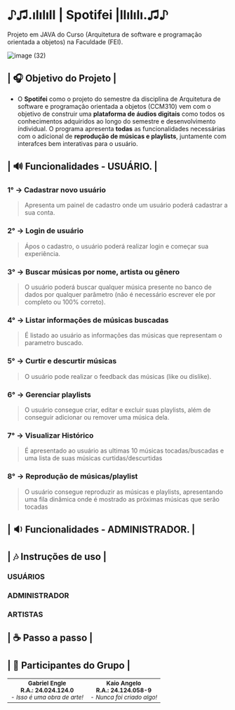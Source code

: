 # ♪♫.ılılıll | Spotifei |llılılı.♫♪
Projeto em JAVA do Curso (Arquitetura de software e programação orientada a objetos) na Faculdade (FEI).

![image (32)](https://github.com/user-attachments/assets/a15f001d-649c-4b5f-887b-05c0449ff9f4)

## | 🎧 Objetivo do Projeto | 
- O <b>Spotifei</b> como o projeto do semestre da disciplina de Arquitetura de software e programação orientada a objetos (CCM310) vem com o objetivo de construir uma <b>plataforma de áudios digitais</b> como todos os conhecimentos adquiridos ao longo do semestre e desenvolvimento índividual. O programa apresenta <b>todas</b> as funcionalidades necessárias com o adicional de <b>reprodução de músicas e playlists</b>, juntamente com interafces bem interativas para o usuário.

## | 🔊 Funcionalidades - USUÁRIO. |
### 1° -> Cadastrar novo usuário
  > Apresenta um painel de cadastro onde um usuário poderá cadastrar a sua conta.
### 2° -> Login de usuário
  > Ápos o cadastro, o usuário poderá realizar login e começar sua experiência.
### 3° -> Buscar músicas por nome, artista ou gênero
  > O usuário poderá buscar qualquer música presente no banco de dados por qualquer parâmetro (não é necessário escrever ele por completo ou 100% correto).
### 4° -> Listar informações de músicas buscadas
  > É listado ao usuário as informações das músicas que representam o parametro buscado.
### 5° -> Curtir e descurtir músicas
  > O usuário pode realizar o feedback das músicas (like ou dislike).
### 6° -> Gerenciar playlists
  > O usuário consegue criar, editar e excluir suas playlists, além de conseguir adicionar ou remover uma música dela.
### 7° -> Visualizar Histórico
  > É apresentado ao usuário as ultimas 10 músicas tocadas/buscadas e uma lista de suas músicas curtidas/descurtidas
### 8° -> Reprodução de músicas/playlist
  > O usuário consegue reproduzir as músicas e playlists, apresentando uma fila dinâmica onde é mostrado as próximas músicas que serão tocadas

## | 🔉 Funcionalidades - ADMINISTRADOR. |


## | 🎶 Instruções de uso |

### USUÁRIOS

### ADMINISTRADOR

### ARTISTAS

## | ☕ Passo a passo |

## | 🤝 Participantes do Grupo |
<table>
    <td align = "center">
        <sub>
          <b>Gabriel Engle</b>
          <br>
          <b>R.A.: 24.024.124.0</b>
          <br>
          <cite>- Isso é uma obra de arte! </cite>
        </sub>
    </td>
    <td align="center">
        <sub>
          <b>Kaio Angelo</b>
          <br>
          <b>R.A.: 24.124.058-9</b>
          <br>
          <cite>- Nunca foi criado algo! </cite>
        </sub>
    </td>
  </tr>
</table>
